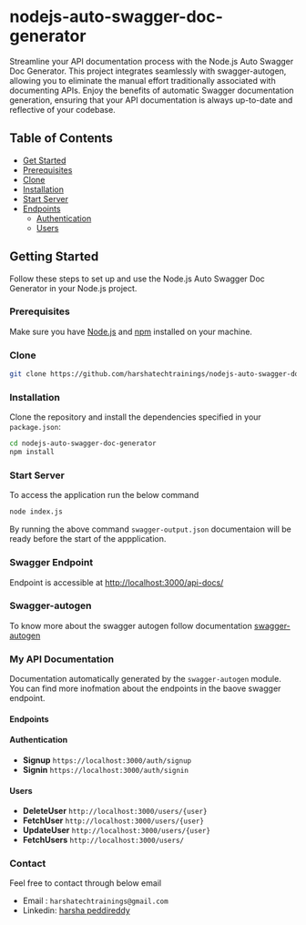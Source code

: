 
# nodejs-auto-swagger-doc-generator
Streamline your API documentation process with the Node.js Auto Swagger Doc Generator. This project integrates seamlessly with swagger-autogen, allowing you to eliminate the manual effort traditionally associated with documenting APIs. Enjoy the benefits of automatic Swagger documentation generation, ensuring that your API documentation is always up-to-date and reflective of your codebase.

## Table of Contents
- [Get Started](#Getting-Started)
- [Prerequisites](#prerequisites)
- [Clone](#Clone)
- [Installation](#Installation)
- [Start Server](#Start-Server)
- [Endpoints](#Endpoints)
    - [Authentication](#authentication)
    - [Users](#users)


## Getting Started

Follow these steps to set up and use the Node.js Auto Swagger Doc Generator in your Node.js project.

### Prerequisites

Make sure you have [Node.js](https://nodejs.org/) and [npm](https://www.npmjs.com/) installed on your machine.

### Clone

```bash
git clone https://github.com/harshatechtrainings/nodejs-auto-swagger-doc-generator.git
```

### Installation

Clone the repository and install the dependencies specified in your `package.json`:

```bash
cd nodejs-auto-swagger-doc-generator
npm install
```
### Start Server
To access the application run the below command
```sh
node index.js
```

By running the above command `swagger-output.json` documentaion will be ready before the start of the appplication.

### Swagger Endpoint
Endpoint is accessible at [http://localhost:3000/api-docs/](http://localhost:3000/api-docs/)

### Swagger-autogen

To know more about the swagger autogen follow documentation [swagger-autogen]('https://swagger-autogen.github.io/docs')

### My API Documentation

Documentation automatically generated by the `swagger-autogen` module. You can find more inofmation about the endpoints in the baove swagger endpoint.


#### Endpoints

#### Authentication
- **Signup** `https://localhost:3000/auth/signup`
- **Signin** `https://localhost:3000/auth/signin`

#### Users

- **DeleteUser** `http://localhost:3000/users/{user}`
- **FetchUser** `http://localhost:3000/users/{user}`
- **UpdateUser** `http://localhost:3000/users/{user}`
- **FetchUsers** `http://localhost:3000/users/`

### Contact
 Feel free to contact through below email
- Email : `harshatechtrainings@gmail.com`
- Linkedin: [harsha peddireddy]('www.linkedin.com/in/harsha-peddireddy-816739172')